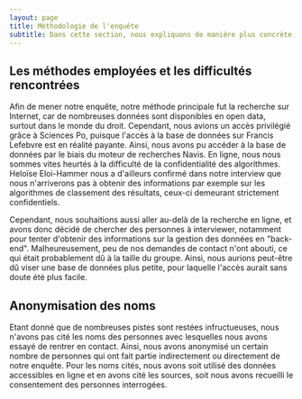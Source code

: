 ```yaml
---
layout: page
title: Méthodologie de l'enquête 
subtitle: Dans cette section, nous expliquons de manière plus concrète par quels moyens nous avons tenté de mener cette enquête, quelle méthodologie nous avons employé et à quelles difficultés nous nous sommes heurtés. 
---
```


## Les méthodes employées et les difficultés rencontrées 

Afin de mener notre enquête, notre méthode principale fut la recherche sur Internet, car de nombreuses données sont disponibles en open data, surtout dans le monde du droit. Cependant, nous avions un accès privilégié grâce à Sciences Po, puisque l'accès à la base de données sur Francis Lefebvre est en réalité payante. Ainsi, nous avons pu accéder à la base de données par le biais du moteur de recherches Navis. En ligne, nous nous sommes vites heurtés à la difficulté de la confidentialité des algorithmes. Heloïse Eloi-Hammer nous a d'ailleurs confirmé dans notre interview que nous n'arriverons pas à obtenir des informations par exemple sur les algorithmes de classement des résultats, ceux-ci demeurant strictement confidentiels.

Cependant, nous souhaitions aussi aller au-delà de la recherche en ligne, et avons donc décidé de chercher des personnes à interviewer, notamment pour tenter d'obtenir des informations sur la gestion des données en "back-end". Malheureusement, peu de nos demandes de contact n'ont abouti, ce qui était probablement dû à la taille du groupe. Ainsi, nous aurions peut-être dû viser une base de données plus petite, pour laquelle l'accès aurait sans doute été plus facile.


## Anonymisation des noms 

Etant donné que de nombreuses pistes sont restées infructueuses, nous n'avons pas cité les noms des personnes avec lesquelles nous avons essayé de rentrer en contact. Ainsi, nous avons anonymisé un certain nombre de personnes qui ont fait partie indirectement ou directement de notre enquête. Pour les noms cités, nous avons soit utilisé des données accessibles en ligne et en avons cité les sources, soit nous avons recueilli le consentement des personnes interrogées. 


